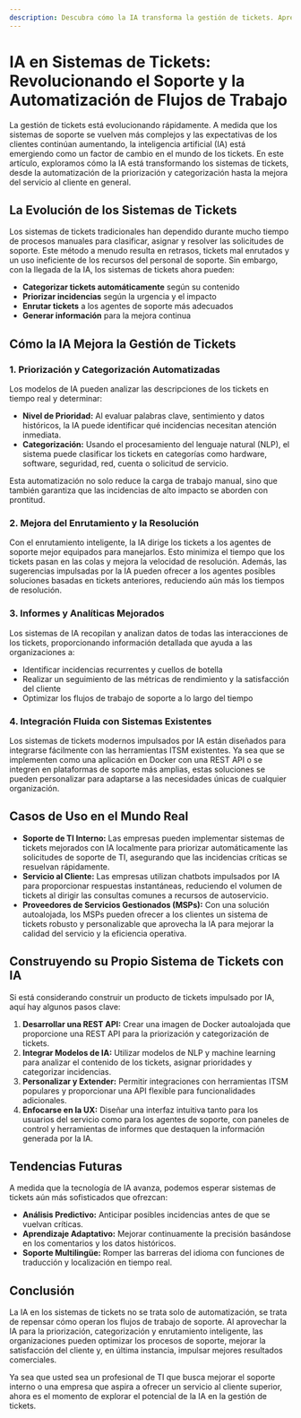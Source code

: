 ```yaml
---
description: Descubra cómo la IA transforma la gestión de tickets. Aprenda a automatizar la priorización, categorización y enrutamiento de tickets para optimizar los flujos de trabajo de soporte y aumentar la satisfacción del cliente.
---
```


# IA en Sistemas de Tickets: Revolucionando el Soporte y la Automatización de Flujos de Trabajo

La gestión de tickets está evolucionando rápidamente. A medida que los sistemas de soporte se vuelven más complejos y las expectativas de los clientes continúan aumentando, la inteligencia artificial (IA) está emergiendo como un factor de cambio en el mundo de los tickets. En este artículo, exploramos cómo la IA está transformando los sistemas de tickets, desde la automatización de la priorización y categorización hasta la mejora del servicio al cliente en general.

## La Evolución de los Sistemas de Tickets

Los sistemas de tickets tradicionales han dependido durante mucho tiempo de procesos manuales para clasificar, asignar y resolver las solicitudes de soporte. Este método a menudo resulta en retrasos, tickets mal enrutados y un uso ineficiente de los recursos del personal de soporte. Sin embargo, con la llegada de la IA, los sistemas de tickets ahora pueden:

- **Categorizar tickets automáticamente** según su contenido
- **Priorizar incidencias** según la urgencia y el impacto
- **Enrutar tickets** a los agentes de soporte más adecuados
- **Generar información** para la mejora continua

## Cómo la IA Mejora la Gestión de Tickets

### 1. **Priorización y Categorización Automatizadas**

Los modelos de IA pueden analizar las descripciones de los tickets en tiempo real y determinar:

- **Nivel de Prioridad:** Al evaluar palabras clave, sentimiento y datos históricos, la IA puede identificar qué incidencias necesitan atención inmediata.
- **Categorización:** Usando el procesamiento del lenguaje natural (NLP), el sistema puede clasificar los tickets en categorías como hardware, software, seguridad, red, cuenta o solicitud de servicio.

Esta automatización no solo reduce la carga de trabajo manual, sino que también garantiza que las incidencias de alto impacto se aborden con prontitud.

### 2. **Mejora del Enrutamiento y la Resolución**

Con el enrutamiento inteligente, la IA dirige los tickets a los agentes de soporte mejor equipados para manejarlos. Esto minimiza el tiempo que los tickets pasan en las colas y mejora la velocidad de resolución. Además, las sugerencias impulsadas por la IA pueden ofrecer a los agentes posibles soluciones basadas en tickets anteriores, reduciendo aún más los tiempos de resolución.

### 3. **Informes y Analíticas Mejorados**

Los sistemas de IA recopilan y analizan datos de todas las interacciones de los tickets, proporcionando información detallada que ayuda a las organizaciones a:

- Identificar incidencias recurrentes y cuellos de botella
- Realizar un seguimiento de las métricas de rendimiento y la satisfacción del cliente
- Optimizar los flujos de trabajo de soporte a lo largo del tiempo

### 4. **Integración Fluida con Sistemas Existentes**

Los sistemas de tickets modernos impulsados por IA están diseñados para integrarse fácilmente con las herramientas ITSM existentes. Ya sea que se implementen como una aplicación en Docker con una REST API o se integren en plataformas de soporte más amplias, estas soluciones se pueden personalizar para adaptarse a las necesidades únicas de cualquier organización.

## Casos de Uso en el Mundo Real

- **Soporte de TI Interno:** Las empresas pueden implementar sistemas de tickets mejorados con IA localmente para priorizar automáticamente las solicitudes de soporte de TI, asegurando que las incidencias críticas se resuelvan rápidamente.
- **Servicio al Cliente:** Las empresas utilizan chatbots impulsados por IA para proporcionar respuestas instantáneas, reduciendo el volumen de tickets al dirigir las consultas comunes a recursos de autoservicio.
- **Proveedores de Servicios Gestionados (MSPs):** Con una solución autoalojada, los MSPs pueden ofrecer a los clientes un sistema de tickets robusto y personalizable que aprovecha la IA para mejorar la calidad del servicio y la eficiencia operativa.

## Construyendo su Propio Sistema de Tickets con IA

Si está considerando construir un producto de tickets impulsado por IA, aquí hay algunos pasos clave:

1. **Desarrollar una REST API:** Crear una imagen de Docker autoalojada que proporcione una REST API para la priorización y categorización de tickets.
2. **Integrar Modelos de IA:** Utilizar modelos de NLP y machine learning para analizar el contenido de los tickets, asignar prioridades y categorizar incidencias.
3. **Personalizar y Extender:** Permitir integraciones con herramientas ITSM populares y proporcionar una API flexible para funcionalidades adicionales.
4. **Enfocarse en la UX:** Diseñar una interfaz intuitiva tanto para los usuarios del servicio como para los agentes de soporte, con paneles de control y herramientas de informes que destaquen la información generada por la IA.

## Tendencias Futuras

A medida que la tecnología de IA avanza, podemos esperar sistemas de tickets aún más sofisticados que ofrezcan:

- **Análisis Predictivo:** Anticipar posibles incidencias antes de que se vuelvan críticas.
- **Aprendizaje Adaptativo:** Mejorar continuamente la precisión basándose en los comentarios y los datos históricos.
- **Soporte Multilingüe:** Romper las barreras del idioma con funciones de traducción y localización en tiempo real.

## Conclusión

La IA en los sistemas de tickets no se trata solo de automatización, se trata de repensar cómo operan los flujos de trabajo de soporte. Al aprovechar la IA para la priorización, categorización y enrutamiento inteligente, las organizaciones pueden optimizar los procesos de soporte, mejorar la satisfacción del cliente y, en última instancia, impulsar mejores resultados comerciales.

Ya sea que usted sea un profesional de TI que busca mejorar el soporte interno o una empresa que aspira a ofrecer un servicio al cliente superior, ahora es el momento de explorar el potencial de la IA en la gestión de tickets.